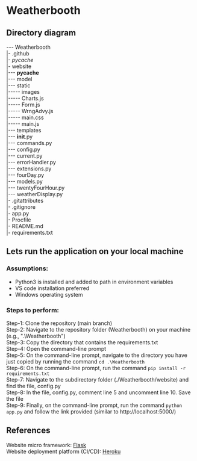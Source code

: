 # Weatherbooth
## Directory diagram
--- Weatherbooth
<br>
|- .github
<br>
|- _pycache_
<br>
|- website
<br>
|--- __pycache__
<br>
|--- model
<br>
|--- static 
<br>
|----- images
<br>
|----- Charts.js
<br>
|----- Form.js
<br>
|----- WrngAdvy.js
<br>
|----- main.css
<br>
|----- main.js
<br>
|--- templates
<br>
|--- __init__.py
<br>
|--- commands.py
<br>
|--- config.py
<br>
|--- current.py
<br>
|--- errorHandler.py
<br>
|--- extensions.py
<br>
|--- fourDay.py
<br>
|--- models.py
<br>
|--- twentyFourHour.py
<br>
|--- weatherDisplay.py
<br>
|- .gitattributes
<br>
|- .gitignore
<br>
|- app.py
<br>
|- Procfile
<br>
|- README.md
<br>
|- requirements.txt

## Lets run the application on your local machine
### Assumptions: 
- Python3 is installed and added to path in environment variables
- VS code installation preferred
- Windows operating system

### Steps to perform:
Step-1: Clone the repository (main branch)
<br>
Step-2: Navigate to the repository folder (Weatherbooth) on your machine (e.g., ".\Weatherbooth")
<br>
Step-3: Copy the directory that contains the requirements.txt 
<br>
Step-4: Open the command-line prompt 
<br>
Step-5: On the command-line prompt, navigate to the directory you have just copied by running the command `cd .\Weatherbooth`
<br>
Step-6: On the command-line prompt, run the command `pip install -r requirements.txt`
<br>
Step-7: Navigate to the subdirectory folder (./Weatherbooth/website) and find the file, config.py 
<br>
Step-8: In the file, config.py, comment line 5 and uncomment line 10. Save the file
<br>
Step-9: Finally, on the command-line prompt, run the command `python app.py` and follow the link provided (similar to http://localhost:5000/)

## References
Website micro framework: [Flask](https://flask.palletsprojects.com/en/2.0.x/ "Flask Documentation")
<br>
Website deployment platform (CI/CD): [Heroku](https://devcenter.heroku.com/categories/reference "Heroku Documentation")
